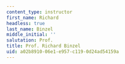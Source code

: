 ```yaml
---
content_type: instructor
first_name: Richard
headless: true
last_name: Binzel
middle_initial: ''
salutation: Prof.
title: Prof. Richard Binzel
uid: a02b8910-06e1-e957-c119-0d24ad54159a
---
```

